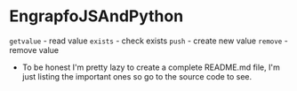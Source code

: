 # EngrapfoJSAndPython
`getvalue` - read value
`exists` - check exists
`push` - create new value
`remove` - remove value

* To be honest I'm pretty lazy to create a complete README.md file, I'm just listing the important ones so go to the source code to see.
